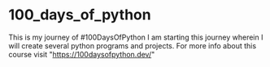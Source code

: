 # 100_days_of_python
This is my journey of #100DaysOfPython
I am starting this journey wherein I will create several python programs and projects. 
For more info about this course visit "https://100daysofpython.dev/"


